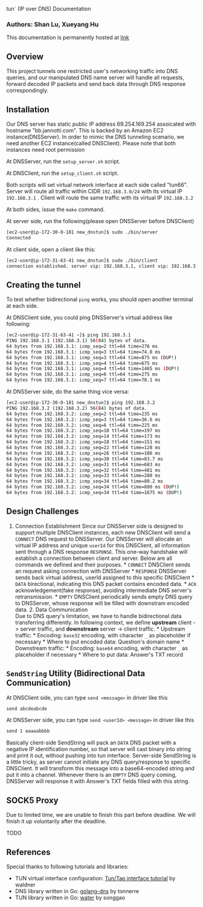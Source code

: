 tun` (IP over DNS) Documentation

### Authors: Shan Lu, Xueyang Hu

This documentation is permanently hosted at [link](http://baizhima.github.io/documents/cs168/dnstun.go)

## Overview
This project tunnels one restricted user's networking traffic into DNS queries, and our manipulated DNS name server will handle all requests, forward decoded IP packets and send back data through DNS response correspondingly.



## Installation

Our DNS server has static public IP address 69.254.169.254 assoicated with hostname "bb.jannotti.com". This is backed by an Amazon EC2 instance(DNSServer). In order to mimic the DNS tunneling scenario, we need another EC2 instance(called DNSClient). Please note that both instances need root permission

At DNSServer, run the `setup_server.sh` script.

At DNSClient, run the `setup_client.sh` script.

Both scripts will set virtual network interface at each side called "tun66". Server will route all traffic within CIDR `192.168.3.0/24` with its virtual IP `192.168.3.1` . Client will route the same traffic with its virtual IP `192.168.3.2`

At both sides, issue the `make` command.

At server side, run the following(please open DNSServer before DNSClient)

```sh
[ec2-user@ip-172-30-0-181 new_dnstun]$ sudo ./bin/server
Connected
```

At client side, open a client like this:

```sh
[ec2-user@ip-172-31-63-41 new_dnstun]$ sudo ./bin/client
connection established. server vip: 192.168.3.1, client vip: 192.168.3.2
```

## Creating the tunnel
To test whether bidirectional `ping` works, you should open another terminal at each side.

At DNSClient side, you could ping DNSServer's virtual address like following:

```sh
[ec2-user@ip-172-31-63-41 ~]$ ping 192.168.3.1
PING 192.168.3.1 (192.168.3.1) 56(84) bytes of data.
64 bytes from 192.168.3.1: icmp_seq=2 ttl=64 time=276 ms
64 bytes from 192.168.3.1: icmp_seq=3 ttl=64 time=74.8 ms
64 bytes from 192.168.3.1: icmp_seq=3 ttl=64 time=875 ms (DUP!)
64 bytes from 192.168.3.1: icmp_seq=4 ttl=64 time=675 ms
64 bytes from 192.168.3.1: icmp_seq=4 ttl=64 time=1465 ms (DUP!)
64 bytes from 192.168.3.1: icmp_seq=6 ttl=64 time=275 ms
64 bytes from 192.168.3.1: icmp_seq=7 ttl=64 time=78.1 ms
```

At DNSServer side, do the same thing vice versa:

```sh
[ec2-user@ip-172-30-0-181 new_dnstun]$ ping 192.168.3.2
PING 192.168.3.2 (192.168.3.2) 56(84) bytes of data.
64 bytes from 192.168.3.2: icmp_seq=2 ttl=64 time=235 ms
64 bytes from 192.168.3.2: icmp_seq=3 ttl=64 time=36.6 ms
64 bytes from 192.168.3.2: icmp_seq=6 ttl=64 time=225 ms
64 bytes from 192.168.3.2: icmp_seq=10 ttl=64 time=197 ms
64 bytes from 192.168.3.2: icmp_seq=14 ttl=64 time=173 ms
64 bytes from 192.168.3.2: icmp_seq=18 ttl=64 time=151 ms
64 bytes from 192.168.3.2: icmp_seq=22 ttl=64 time=128 ms
64 bytes from 192.168.3.2: icmp_seq=26 ttl=64 time=106 ms
64 bytes from 192.168.3.2: icmp_seq=30 ttl=64 time=83.7 ms
64 bytes from 192.168.3.2: icmp_seq=31 ttl=64 time=683 ms
64 bytes from 192.168.3.2: icmp_seq=32 ttl=64 time=481 ms
64 bytes from 192.168.3.2: icmp_seq=33 ttl=64 time=280 ms
64 bytes from 192.168.3.2: icmp_seq=34 ttl=64 time=80.2 ms
64 bytes from 192.168.3.2: icmp_seq=34 ttl=64 time=880 ms (DUP!)
64 bytes from 192.168.3.2: icmp_seq=34 ttl=64 time=1675 ms (DUP!)

```

## Design Challenges
1. Connection Establishment
    Since our DNSServer side is designed to support multiple DNSClient instances, each new DNSClient will send a `CONNECT` DNS request to DNSServer. Our DNSServer will allocate an virtual IP address and unique `userId` for this DNSClient, all information sent through a DNS response `RESPONSE`. This one-way handshake will establish a connection between client and server. Below are all commands we defined and their purposes.
        * `CONNECT` DNSClient sends an request asking connection with DNSServer
            * `RESPONSE` DNSServer sends back virtual address, userId assigned to this specific DNSClient
                * `DATA` birectional, indicating this DNS packet contains encoded data.
                    * `ACK` acknowledgement(fake response), avoiding intermediate DNS server's retransmission.
                        * `EMPTY` DNSClient periodically sends empty DNS query to DNSServer, whose response will be filled with downstram encoded data.
                        2. Data Communication  
                        Due to DNS query's limitation, we have to handle bidirectional data transferring differently. In following context, we define **upstream** client -> server traffic, and **downstream** server -> client traffic. 
                            * Upstream traffic: 
                                    * Encoding: `base32` encoding, with character `_` as placeholder if necessary 
                                            * Where to put encoded data: Question's domain name
                                                * Downstream traffic:
                                                        * Encoding: `base64` encoding, with character `_` as placeholder if necessary
                                                                * Where to put data: Answer's TXT record



## `SendString` Utility (Bidirectional Data Communication)
At DNSClient side, you can type `send <message>` in driver like this

```sh
send abcdeabcde
```

At DNSServer side, you can type `send <userId> <message>` in driver like this

```sh
send 1 aaaaabbbb
```

Basically client-side SendString will pack an `DATA` DNS packet with a negative IP identification number, so that server will cast binary into string and print it out, without pushing into tun interface. Server-side SendString is a little tricky, as server cannot initiate any DNS query/response to specific DNSClient. It will transform this message into a base64-encoded string and put it into a channel. Whenever there is an `EMPTY` DNS query coming, DNSServer will response it with Answer's TXT fields filled with this string.

## SOCK5 Proxy

Due to limited time, we are unable to finish this part before deadline. We will finish it up voluntarily after the deadline. 

TODO


## References

Special thanks to following tutorials and libraries:

* TUN virtual interface configuration: [Tun/Tap interface tutorial](http://backreference.org/2010/03/26/tuntap-interface-tutorial/) by waldner
* DNS library written in Go: [golang-dns](https://godoc.org/github.com/tonnerre/golang-dns) by tonnerre
* TUN library written in Go: [water](https://github.com/songgao/water) by songgao
